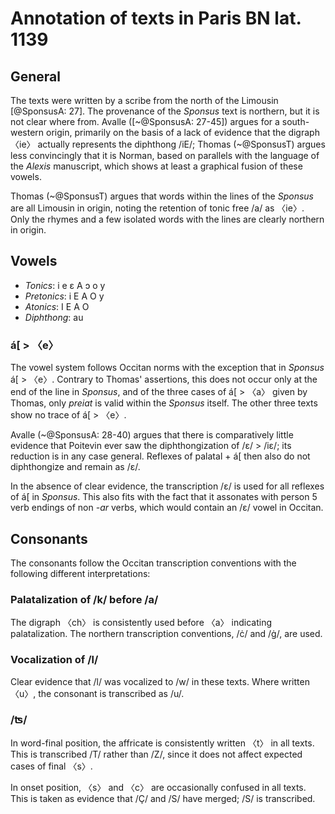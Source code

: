 Annotation of texts in Paris BN lat. 1139
=========================================

General
-------

The texts were written by a scribe from the north of the Limousin 
[@SponsusA: 27]. The provenance of the *Sponsus* text is northern, but it
is not clear where from. Avalle ([~@SponsusA: 27-45]) argues for a 
south-western origin, primarily on the basis of a lack of evidence that
the digraph 〈ie〉 actually represents the diphthong /iE/; Thomas (~@SponsusT)
argues less convincingly that it is Norman, based on parallels with the 
language of the *Alexis* manuscript, which shows at least a graphical fusion
of these vowels.

Thomas (~@SponsusT) argues that words within the lines of the *Sponsus* are
all Limousin in origin, noting the retention of tonic free /a/ as 〈ie〉.
Only the rhymes and a few isolated words with the lines are clearly northern
in origin.


Vowels
------

* *Tonics*: i e ɛ A ɔ o y
* *Pretonics*: i E A O y
* *Atonics*: I E A O
* *Diphthong*: au

### á[ > 〈e〉 

The vowel system follows Occitan norms with the exception that in *Sponsus*
á[ > 〈e〉. Contrary to Thomas' assertions, this does not occur only at the
end of the line in *Sponsus*, and of the three cases of á[ > 〈a〉 given by 
Thomas, only *preiat* is valid within the *Sponsus* itself. The other
three texts show no trace of á[ > 〈e〉.

Avalle (~@SponsusA: 28-40) argues that there is comparatively little evidence
that Poitevin ever saw the diphthongization of /ɛ/ > /iɛ/; its reduction is
in any case general. Reflexes of palatal + á[ then also do not diphthongize 
and remain as /ɛ/.

In the absence of clear evidence, the transcription /ɛ/ is used for all
reflexes of á[ in *Sponsus*. This also fits with the fact that it assonates
with person 5 verb endings of non *-ar* verbs, which would contain an
/ɛ/ vowel in Occitan.

Consonants
----------

The consonants follow the Occitan transcription conventions with the 
following different interpretations:

### Palatalization of /k/ before /a/

The digraph 〈ch〉 is consistently used before 〈a〉 indicating palatalization.
The northern transcription conventions, /ċ/ and /ġ/, are used. 

### Vocalization of /l/

Clear evidence that /l/ was vocalized to /w/ in these texts. Where written
〈u〉, the consonant is transcribed as /u/.

### /ʦ/

In word-final position, the affricate is consistently written 〈t〉 in all 
texts. This is transcribed /T/ rather than /Z/, since it does not affect
expected cases of final 〈s〉.

In onset position, 〈s〉 and 〈c〉 are occasionally confused in all texts.
This is taken as evidence that /Ç/ and /S/ have merged; /S/ is transcribed.